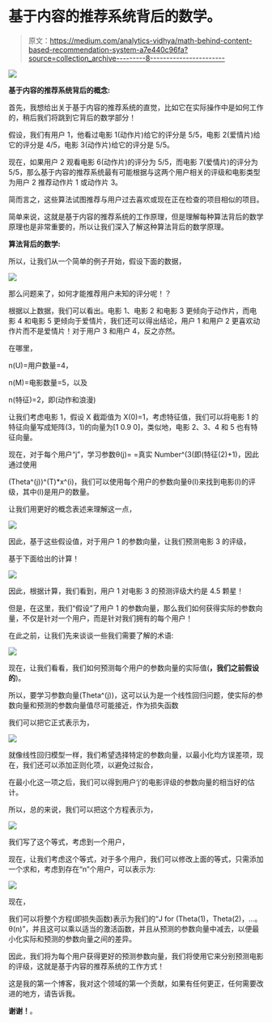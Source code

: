 # 基于内容的推荐系统背后的数学。

> 原文：<https://medium.com/analytics-vidhya/math-behind-content-based-recommendation-system-a7e440c96fa?source=collection_archive---------8----------------------->

![](img/96671dfac95e7551e2e5c98747515d57.png)

**基于内容的推荐系统背后的概念:**

首先，我想给出关于基于内容的推荐系统的直觉，比如它在实际操作中是如何工作的，稍后我们将跳到它背后的数学部分！

假设，我们有用户 1，他看过电影 1(动作片)给它的评分是 5/5，电影 2(爱情片)给它的评分是 4/5，电影 3(动作片)给它的评分是 5/5。

现在，如果用户 2 观看电影 6(动作片)的评分为 5/5，而电影 7(爱情片)的评分为 5/5，那么基于内容的推荐系统最有可能根据与这两个用户相关的评级和电影类型为用户 2 推荐动作片 1 或动作片 3。

简而言之，这些算法试图推荐与用户过去喜欢或现在正在检查的项目相似的项目。

简单来说，这就是基于内容的推荐系统的工作原理，但是理解每种算法背后的数学原理也是非常重要的，所以让我们深入了解这种算法背后的数学原理。

**算法背后的数学:**

所以，让我们从一个简单的例子开始，假设下面的数据，

![](img/02fbb474c26c4f7838598bc68619b487.png)

那么问题来了，如何才能推荐用户未知的评分呢！？

根据以上数据，我们可以看出。电影 1、电影 2 和电影 3 更倾向于动作片，而电影 4 和电影 5 更倾向于爱情片，我们还可以得出结论，用户 1 和用户 2 更喜欢动作片而不是爱情片！对于用户 3 和用户 4，反之亦然。

在哪里，

n(U)=用户数量=4，

n(M)=电影数量=5，以及

n(特征)=2，即(动作和浪漫)

让我们考虑电影 1，假设 X 截距值为 X(0)=1，考虑特征值，我们可以将电影 1 的特征向量写成矩阵(3，1)的向量为[1 0.9 0]，类似地，电影 2、3、4 和 5 也有特征向量。

现在，对于每个用户“j”，学习参数θ(j)= =真实 Number^(3(即(特征(2)+1)，因此通过使用

(Theta^(j))^(T)*x^(i)，我们可以使用每个用户的参数向量θ(I)来找到电影(I)的评级，其中(I)是用户的数量。

让我们用更好的概念表述来理解这一点，

![](img/79744db5524412f34856ed2cee3befa7.png)

因此，基于这些假设值，对于用户 1 的参数向量，让我们预测电影 3 的评级，

基于下面给出的计算！

![](img/6b0ff6c0beffa4f0fee323819617157e.png)

因此，根据计算，我们看到，用户 1 对电影 3 的预测评级大约是 4.5 颗星！

但是，在这里，我们“假设”了用户 1 的参数向量，那么我们如何获得实际的参数向量，不仅是针对一个用户，而是针对我们拥有的每个用户！

在此之前，让我们先来谈谈一些我们需要了解的术语:

![](img/be57b73b1d27807340dd5992f11ce764.png)

现在，让我们看看，我们如何预测每个用户的参数向量的实际值(**，我们之前假设的**)。

所以，要学习参数向量(Theta^(j))，这可以认为是一个线性回归问题，使实际的参数向量和预测的参数向量值尽可能接近，作为损失函数

我们可以把它正式表示为，

![](img/4f305b063489e54bcfd3b410fff71237.png)

就像线性回归模型一样，我们希望选择特定的参数向量，以最小化均方误差项，现在，我们还可以添加正则化项，以避免过拟合，

在最小化这一项之后，我们可以得到用户‘j’的电影评级的参数向量的相当好的估计。

所以，总的来说，我们可以把这个方程表示为，

![](img/36916c02458469d10fd83dec6d6b4c6e.png)

我们写了这个等式，考虑到一个用户，

现在，让我们考虑这个等式，对于多个用户，我们可以修改上面的等式，只需添加一个求和，考虑到存在“n”个用户，可以表示为:

![](img/57c5c14fb540f755124db74ee204d15f.png)

现在，

我们可以将整个方程(即损失函数)表示为我们的“J for (Theta(1)，Theta(2)，…。θ(n)”，并且这可以乘以适当的激活函数，并且从预测的参数向量中减去，以便最小化实际和预测的参数向量之间的差异。

因此，我们将为每个用户获得更好的预测参数向量，我们将使用它来分别预测电影的评级，这就是基于内容的推荐系统的工作方式！

这是我的第一个博客，我对这个领域的第一个贡献，如果有任何更正，任何需要改进的地方，请告诉我。

**谢谢！**。